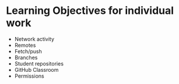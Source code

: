 # Learning Objectives for individual work

* Network activity
* Remotes
* Fetch/push
* Branches
* Student repositories
* GitHub Classroom
* Permissions
